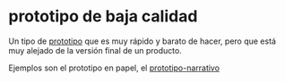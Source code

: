 # prototipo de baja calidad

Un tipo de [prototipo](prototipo.md) que es muy rápido y barato de hacer, pero que está muy alejado de la versión final de un producto.

Ejemplos son el prototipo en papel, el [prototipo-narrativo](prototipo-narrativo.md)
